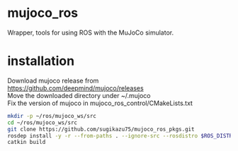 # mujoco_ros

Wrapper, tools for using ROS with the MuJoCo simulator.

# installation
Download mujoco release from https://github.com/deepmind/mujoco/releases  
Move the downloaded directory under  ~/.mujoco  
Fix the version of mujoco in mujoco_ros_control/CMakeLists.txt

```bash
mkdir -p ~/ros/mujoco_ws/src
cd ~/ros/mujoco_ws/src
git clone https://github.com/sugikazu75/mujoco_ros_pkgs.git
rosdep install -y -r --from-paths . --ignore-src --rosdistro $ROS_DISTRO
catkin build
```
